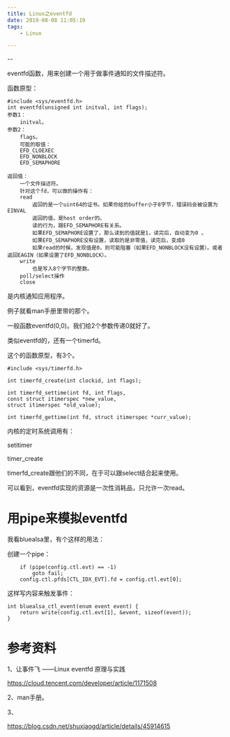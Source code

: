 ```yaml
---
title: Linux之eventfd
date: 2019-08-08 11:05:19
tags:
	- Linux

---
```


--

eventfd函数，用来创建一个用于做事件通知的文件描述符。

函数原型：

```
#include <sys/eventfd.h>
int eventfd(unsigned int initval, int flags);
参数1：
	initval。
参数2：
	flags。
	可能的取值：
	EFD_CLOEXEC
	EFD_NONBLOCK
	EFD_SEMAPHORE
	
返回值：
	一个文件描述符。
	针对这个fd，可以做的操作有：
	read
		返回的是一个uint64的证书。如果你给的buffer小于8字节，错误码会被设置为EINVAL
		返回的值，是host order的。
		读的行为，跟EFD_SEMAPHORE有关系。
		如果EFD_SEMAPHORE设置了，那么读到的值就是1，读完后，自动变为0 。
		如果EFD_SEMAPHORE没有设置，读取的是非零值，读完后，变成0 
		如果read的时候，发现值是0，则可能阻塞（如果EFD_NONBLOCK没有设置）。或者返回EAGIN（如果设置了EFD_NONBLOCK）。
	write
		也是写入8个字节的整数。
	poll/select操作
	close
```

是内核通知应用程序。

例子就看man手册里带的那个。

一般函数eventfd(0,0)。我们给2个参数传递0就好了。



类似eventfd的，还有一个timerfd。

这个的函数原型，有3个。

```
#include <sys/timerfd.h>

int timerfd_create(int clockid, int flags);

int timerfd_settime(int fd, int flags,
const struct itimerspec *new_value,
struct itimerspec *old_value);

int timerfd_gettime(int fd, struct itimerspec *curr_value);
```

内核的定时系统调用有：

setitimer

timer_create

timerfd_create跟他们的不同，在于可以跟select结合起来使用。



可以看到，eventfd实现的资源是一次性消耗品，只允许一次read。



# 用pipe来模拟eventfd

我看bluealsa里，有个这样的用法：

创建一个pipe：

```
	if (pipe(config.ctl.evt) == -1)
		goto fail;
	config.ctl.pfds[CTL_IDX_EVT].fd = config.ctl.evt[0];
```

这样写内容来触发事件：

```
int bluealsa_ctl_event(enum event event) {
	return write(config.ctl.evt[1], &event, sizeof(event));
}

```



# 参考资料

1、让事件飞 ——Linux eventfd 原理与实践

https://cloud.tencent.com/developer/article/1171508

2、man手册。

3、

https://blog.csdn.net/shuxiaogd/article/details/45914615